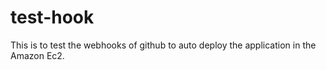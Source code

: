 # test-hook
This is to test the webhooks of github to auto deploy the application in the Amazon Ec2.
